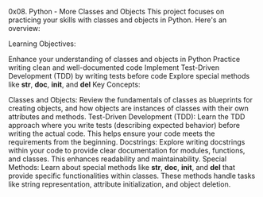 0x08. Python - More Classes and Objects
This project focuses on practicing your skills with classes and objects in Python.  Here's an overview:

Learning Objectives:

Enhance your understanding of classes and objects in Python
Practice writing clean and well-documented code
Implement Test-Driven Development (TDD) by writing tests before code
Explore special methods like __str__, __doc__, __init__, and __del__
Key Concepts:

Classes and Objects: Review the fundamentals of classes as blueprints for creating objects, and how objects are instances of classes with their own attributes and methods.
Test-Driven Development (TDD): Learn the TDD approach where you write tests (describing expected behavior) before writing the actual code. This helps ensure your code meets the requirements from the beginning.
Docstrings: Explore writing docstrings within your code to provide clear documentation for modules, functions, and classes. This enhances readability and maintainability.
Special Methods: Learn about special methods like __str__, __doc__, __init__, and __del__ that provide specific functionalities within classes. These methods handle tasks like string representation, attribute initialization, and object deletion.
